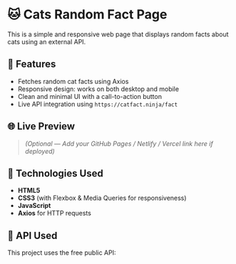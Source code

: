 # 🐱 Cats Random Fact Page

This is a simple and responsive web page that displays random facts about cats using an external API.

## 🚀 Features
- Fetches random cat facts using Axios
- Responsive design: works on both desktop and mobile
- Clean and minimal UI with a call-to-action button
- Live API integration using `https://catfact.ninja/fact`

## 🌐 Live Preview
> *(Optional — Add your GitHub Pages / Netlify / Vercel link here if deployed)*

## 🧪 Technologies Used
- **HTML5**
- **CSS3** (with Flexbox & Media Queries for responsiveness)
- **JavaScript**
- **Axios** for HTTP requests

## 📡 API Used
This project uses the free public API:

